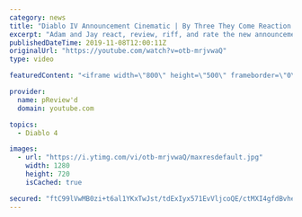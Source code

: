 ```yaml
---
category: news
title: "Diablo IV Announcement Cinematic | By Three They Come Reaction / Review / Rating"
excerpt: "Adam and Jay react, review, riff, and rate the new announcement cinematic everyone wanted to see last year at Blizzcon, Diablo IV 'By Three They Come'."
publishedDateTime: 2019-11-08T12:00:11Z
originalUrl: "https://youtube.com/watch?v=otb-mrjvwaQ"
type: video

featuredContent: "<iframe width=\"800\" height=\"500\" frameborder=\"0\" src=\"https://www.youtube.com/embed/otb-mrjvwaQ\" allow=\"accelerometer; autoplay; encrypted-media; gyroscope; picture-in-picture\" allowfullscreen></iframe>"

provider:
  name: pReview'd
  domain: youtube.com

topics:
  - Diablo 4

images:
  - url: "https://i.ytimg.com/vi/otb-mrjvwaQ/maxresdefault.jpg"
    width: 1280
    height: 720
    isCached: true

secured: "ftC99lVwMB0zi+t6al1YKxTwJst/tdExIyx571EvVljcoQE/ctMXI4gfdBvhe9yywTjIfniQSWJlQRvgV1AizvQTXtMV9LIB0q8HUNDYu/3J13X3C74WQbqTK0zB+qvPJfkRcoAJYW2ECHJb3mHQOYhCaQD1+TPbXsb/Bcw27K3vpVULHHsYdGHOjrD52xWib4Gkya57LTG2BmeKeyRdckjFH6kAz97rEDWrU6lebZF4x1fJZsWZkSdYI/LnJdnIHgV1z8Htx1iE4xvLzhsqiQGkHjHDfBNHTkSR9Gpbr45yYcC6piwVK/O6RWU+N4rxIj6Dr/j73Ww5LtfxIl7kW7lXCudzij1kBSI07wraAa8zh/WgKTnR8XZ7VpLDno3MZEP9hjKNYZf8Pr79L+BdpuCJvX/kfHknnXiA18XGRZY5EmS149AmmJ7uvOYJ1Pq0;dXndvKaWdzj8C23Xf3pS6w=="
---
```


